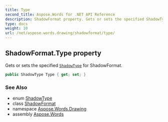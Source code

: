 ```yaml
---
title: Type
second_title: Aspose.Words for .NET API Reference
description: ShadowFormat property. Gets or sets the specified ShadowType for ShadowFormat in C#.
type: docs
weight: 10
url: /net/aspose.words.drawing/shadowformat/type/
---
```

## ShadowFormat.Type property

Gets or sets the specified [`ShadowType`](../../shadowtype/) for ShadowFormat.

```csharp
public ShadowType Type { get; set; }
```

### See Also

* enum [ShadowType](../../shadowtype/)
* class [ShadowFormat](../)
* namespace [Aspose.Words.Drawing](../../shadowformat/)
* assembly [Aspose.Words](../../../)
